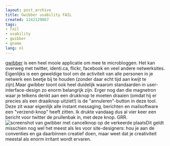 ```yaml
---
layout: post_archive
title: Gwibber usability FAIL
created: 1242129067
tags:
- fail
- usability
- gwibber
- gnome
lang: nl
---
```

[gwibber](https://launchpad.net/gwibber) is een heel mooie applicatie om mee te microbloggen. Het kan overweg met twitter, identi.ca, flickr, facebook en veel andere netwerksites. Eigenlijks is een geweldige tool om de activiteit van alle personen in je netwerk een beetje bij te houden (zonder daar echt tijd aan kwijt te zijn).Maar gwibber toont ook heel duidelijk waarom standaarden in user-interface-design zo enorm belangrijk zijn. Erger nog dan die magnetron waar je telkens denkt aan een drukknop te moeten draaien (omdat hij er precies als een draaiknop uitziet!) is de "annuleren"-button in deze tool. Deze zit waar eigenlijk alle instant messaging, berichten en mailsoftware een "verzend-knop" heeft zitten. Ik drukte vandaag dus al vier keer een bericht voor twitter de prullenbak in, met deze knop. GRR.![screenshot van gwibber met cancelknop op de verkeerde plaats](/sites/bler.webschuur.com/files/Schermafdruk-Gwibber.png)Dit geldt misschien nog wel het meest als les voor site-designers: hou je aan de conventies en ga daarbínnen creatief doen, maar weet dat je creativiteit meestal als enorm irritant wordt ervaren. 

